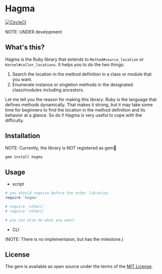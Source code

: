 # Hagma

[![CircleCI](https://circleci.com/gh/knknkn1162/hagma.svg?style=shield)](https://circleci.com/gh/knknkn1162/hagma)

NOTE: UNDER development

## What's this?

Hagma is the Ruby library that extends to `Method#source_location` or `Kernel#caller_locations`. It helps you to do the two things:

1. Search the location in the method definition in a class or module that you want.
2. Enumerate instance or singleton methods in the designated class/modules including ancestors.

Let me tell you the reason for making this library: Ruby is the language that defines methods dynamically. That makes it strong, but it may take some time for beginners to find the location in the method definition and its behavior at a glance. So do I!
Hagma is very useful to cope with the difficulty.

## Installation

NOTE: Currently, the library is NOT registered as gem:bow:

```bash
gem install hagma
```

## Usage

+ script

```ruby
# you should require before the other libraries 
require 'hagma'

# require 'other1'
# require 'other2'

# you can also do what you want!
```

+ CLI

(NOTE: There is no implementaion, but has the milestone.)

## License

The gem is available as open source under the terms of the [MIT License](https://opensource.org/licenses/MIT).
